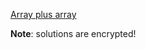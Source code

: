 [Array plus array](https://www.codewars.com/kata/array-plus-array/)

**Note**: solutions are encrypted!
